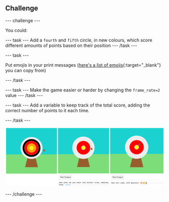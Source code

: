 ## Challenge

--- challenge ---


You could:

--- task ---
Add a `fourth` and `fifth` circle, in new colours, which score different amounts of points based on their position 
--- /task ---

--- task ---

Put emojis in your print messages ([here's a list of emojis](https://unicode.org/emoji/charts/full-emoji-list.html){:target="_blank"} you can copy from) 

--- /task ---

--- task ---
Make the game easier or harder by changing the `frame_rate=2` value 
--- /task ---

--- task ---
Add a variable to keep track of the total score, adding the correct number of points to it each time. 

--- /task ---

![Three project ideas, one has five circles, one has a difficulty input question and one has emojis in the points message.](images/upgrade-ideas.png)

--- /challenge ---
